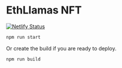 # EthLlamas NFT
[![Netlify Status](https://api.netlify.com/api/v1/badges/859f8408-9b80-461c-b142-59fa8d94f683/deploy-status)](https://app.netlify.com/sites/elated-morse-88ed6d/deploys)

```sh
npm run start
```

Or create the build if you are ready to deploy.

```sh
npm run build
```